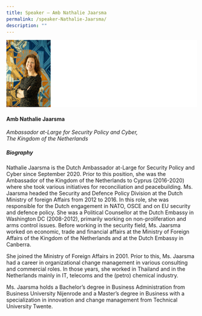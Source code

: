 ```yaml
---
title: Speaker – Amb Nathalie Jaarsma
permalink: /speaker-Nathalie-Jaarsma/
description: ""
---
```

![](/images/Speakers/Nathalie%20Jaarsma.jpg)

#### **Amb Nathalie Jaarsma**

*Ambassador at-Large for Security Policy and Cyber, <br>The Kingdom of the Netherlands*  

##### **Biography**
Nathalie Jaarsma is the Dutch Ambassador at-Large for Security Policy and Cyber since September 2020. Prior to this position, she was the Ambassador of the Kingdom of the Netherlands to Cyprus (2016-2020) where she took various initiatives for reconciliation and peacebuilding. Ms. Jaarsma headed the Security and Defence Policy Division at the Dutch Ministry of foreign Affairs from 2012 to 2016. In this role, she was responsible for the Dutch engagement in NATO, OSCE and on EU security and defence policy. She was a Political Counsellor at the Dutch Embassy in Washington DC (2008-2012), primarily working on non-proliferation and arms control issues. Before working in the security field, Ms. Jaarsma worked on economic, trade and financial affairs at the Ministry of Foreign Affairs of the Kingdom of the Netherlands and at the Dutch Embassy in Canberra.

She joined the Ministry of Foreign Affairs in 2001. Prior to this, Ms. Jaarsma had a career in organizational change management in various consulting and commercial roles. In those years, she worked in Thailand and in the Netherlands mainly in IT, telecoms and the (petro) chemical industry.

Ms. Jaarsma holds a Bachelor’s degree in Business Administration from Business University Nijenrode and a Master’s degree in Business with a specialization in innovation and change management from Technical University Twente.